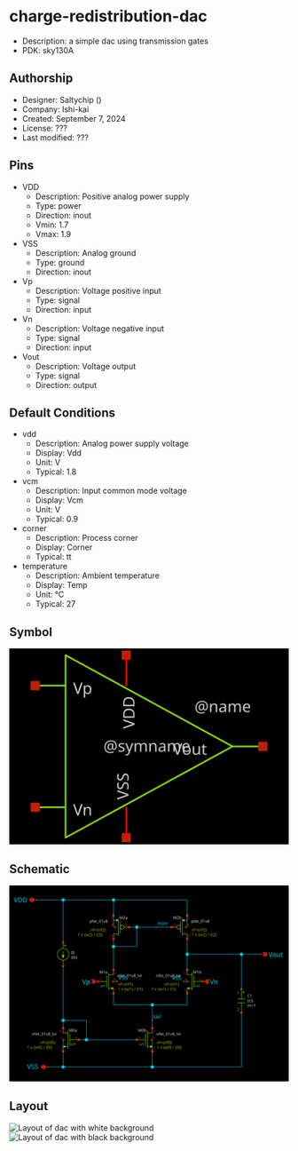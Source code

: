 # charge-redistribution-dac

- Description: a simple dac using transmission gates
- PDK: sky130A

## Authorship

- Designer: Saltychip ()
- Company: Ishi-kai
- Created: September 7, 2024
- License: ???
- Last modified: ???

## Pins

- VDD
  + Description: Positive analog power supply
  + Type: power
  + Direction: inout
  + Vmin: 1.7
  + Vmax: 1.9
- VSS
  + Description: Analog ground
  + Type: ground
  + Direction: inout
- Vp
  + Description: Voltage positive input
  + Type: signal
  + Direction: input
- Vn
  + Description: Voltage negative input
  + Type: signal
  + Direction: input
- Vout
  + Description: Voltage output
  + Type: signal
  + Direction: output

## Default Conditions

- vdd
  + Description: Analog power supply voltage
  + Display: Vdd
  + Unit: V
  + Typical: 1.8
- vcm
  + Description: Input common mode voltage
  + Display: Vcm
  + Unit: V
  + Typical: 0.9
- corner
  + Description: Process corner
  + Display: Corner
  + Typical: tt
- temperature
  + Description: Ambient temperature
  + Display: Temp
  + Unit: °C
  + Typical: 27

## Symbol

![Symbol of dac](dac_symbol.svg)

## Schematic

![Schematic of dac](dac_schematic.svg)

## Layout

![Layout of dac with white background](dac_w.png)
![Layout of dac with black background](dac_b.png)

